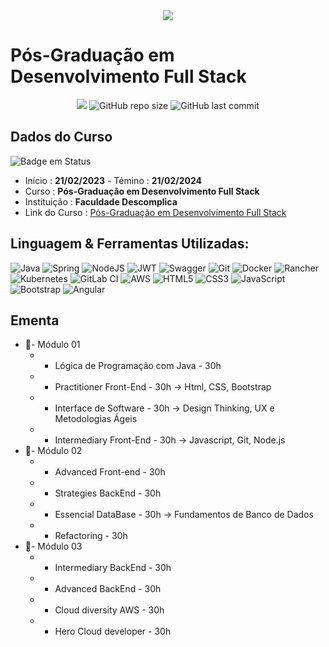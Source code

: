 <div align="center">
  <img src="https://user-images.githubusercontent.com/125761885/220490685-9cb32ffc-55fa-452a-8d45-667650b13a49.png" >
</div>

# Pós-Graduação em Desenvolvimento Full Stack
<div align="center">
  <img src="https://img.shields.io/github/languages/count/brunoeduardoferreiradev/pos-graduacao-em-desenvolvimento-full-stack?style=for-the-badge" >
  <img alt="GitHub repo size" src="https://img.shields.io/github/repo-size/brunoeduardoferreiradev/pos-graduacao-em-desenvolvimento-full-stack?style=for-the-badge">
  <img alt="GitHub last commit" src="https://img.shields.io/github/last-commit/brunoeduardoferreiradev/pos-graduacao-em-desenvolvimento-full-stack?style=for-the-badge">
</div>

## Dados do Curso
![Badge em Status](https://img.shields.io/badge/STATUS-CURSANDO-yellow?style=for-the-badge)

* Início :  <b>21/02/2023</b> - Témino : <b>21/02/2024</b>
* Curso : <b>Pós-Graduação em Desenvolvimento Full Stack</b>
* Instituição : <b>Faculdade Descomplica</b>
* Link do Curso : [Pós-Graduação em Desenvolvimento Full Stack](https://descomplica.com.br/pos-graduacao/tecnologia/pos-online-em-desenvolvimento-full-stack/)

## Linguagem & Ferramentas Utilizadas: 

![Java](https://img.shields.io/badge/java-%23ED8B00.svg?style=for-the-badge&logo=java&logoColor=white)
![Spring](https://img.shields.io/badge/spring-%236DB33F.svg?style=for-the-badge&logo=spring&logoColor=white)
![NodeJS](https://img.shields.io/badge/node.js-6DA55F?style=for-the-badge&logo=node.js&logoColor=white)
![JWT](https://img.shields.io/badge/JWT-black?style=for-the-badge&logo=JSON%20web%20tokens)
![Swagger](https://img.shields.io/badge/-Swagger-%23Clojure?style=for-the-badge&logo=swagger&logoColor=white)
![Git](https://img.shields.io/badge/git-%23F05033.svg?style=for-the-badge&logo=git&logoColor=white)
![Docker](https://img.shields.io/badge/docker-%230db7ed.svg?style=for-the-badge&logo=docker&logoColor=white)
![Rancher](https://img.shields.io/badge/rancher-%230075A8.svg?style=for-the-badge&logo=rancher&logoColor=white)
![Kubernetes](https://img.shields.io/badge/kubernetes-%23326ce5.svg?style=for-the-badge&logo=kubernetes&logoColor=white)
![GitLab CI](https://img.shields.io/badge/gitlab%20ci-%23181717.svg?style=for-the-badge&logo=gitlab&logoColor=white)
![AWS](https://img.shields.io/badge/AWS-%23FF9900.svg?style=for-the-badge&logo=amazon-aws&logoColor=white)
![HTML5](https://img.shields.io/badge/html5-%23E34F26.svg?style=for-the-badge&logo=html5&logoColor=white)
![CSS3](https://img.shields.io/badge/css3-%231572B6.svg?style=for-the-badge&logo=css3&logoColor=white)
![JavaScript](https://img.shields.io/badge/javascript-%23323330.svg?style=for-the-badge&logo=javascript&logoColor=%23F7DF1E)
![Bootstrap](https://img.shields.io/badge/bootstrap-%23563D7C.svg?style=for-the-badge&logo=bootstrap&logoColor=white)
![Angular](https://img.shields.io/badge/angular-%23DD0031.svg?style=for-the-badge&logo=angular&logoColor=white)


## Ementa
* 📁- Módulo 01
  * - Lógica de Programação com Java - 30h
  * - Practitioner Front-End - 30h → Html, CSS, Bootstrap
  * - Interface de Software - 30h → Design Thinking, UX e Metodologias Ágeis
  * - Intermediary Front-End - 30h → Javascript, Git, Node.js
* 📁- Módulo 02
  * - Advanced Front-end - 30h
  * - Strategies BackEnd - 30h
  * - Essencial DataBase - 30h → Fundamentos de Banco de Dados
  * - Refactoring - 30h
* 📁- Módulo 03
  * - Intermediary BackEnd - 30h
  * - Advanced BackEnd - 30h
  * - Cloud diversity AWS - 30h
  * - Hero Cloud developer - 30h
